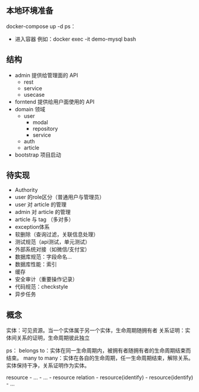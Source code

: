 ## 本地环境准备
docker-compose up -d
ps：
- 进入容器 例如：docker exec -it demo-mysql bash 
 
## 结构
- admin 提供给管理面的 API
    - rest
    - service
    - usecase
- forntend 提供给用户面使用的 API
- domain 领域
    - user 
        - modal
        - repository
        - service
    - auth
    - article
- bootstrap 项目启动

## 待实现
- Authority
- user 的role区分（普通用户与管理员）
- user 对 article 的管理
- admin 对 article 的管理
- article 与 tag （多对多）
- exception体系
- 软删除（查询过滤，关联信息处理）
- 测试规范（api测试，单元测试）
- 外部系统对接（如微信/支付宝）
- 数据库规范：字段命名...
- 数据库性能：索引
- 缓存
- 安全审计（重要操作记录）
- 代码规范：checkstyle
- 异步任务

## 概念
实体：可见资源。当一个实体属于另一个实体，生命周期随拥有者
关系证明：实体间关系的证明，生命周期彼此独立

ps：
belongs to：实体在同一生命周期内，被拥有者随拥有者的生命周期结束而结束。
many to many：实体在各自的生命周期，任一生命周期结束，解除关系。实体保持干净，关系证明作为实体。

resource
    - ...
    - ...
    - resource
relation
    - resource(identify)
    - resource(identify)
    - ...
